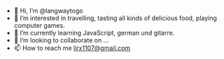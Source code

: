 - 👋 Hi, I’m @langwaytogo
- 👀 I’m interested in travelling, tasting all kinds of delicious food, playing computer games.
- 🌱 I’m currently learning JavaScript, german und gitarre.
- 💞️ I’m looking to collaborate on ...
- 📫 How to reach me lirx1107@gmail.com

<!---
langwaytogo/langwaytogo is a ✨ special ✨ repository because its `README.md` (this file) appears on your GitHub profile.
You can click the Preview link to take a look at your changes.
--->
